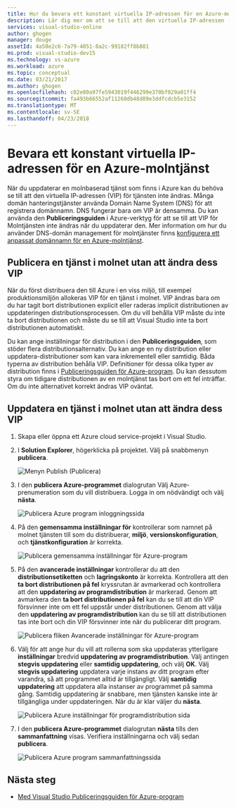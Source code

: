```yaml
---
title: Hur du bevara ett konstant virtuella IP-adressen för en Azure-molntjänst | Microsoft Docs
description: Lär dig mer om att se till att den virtuella IP-adressen (VIP) för din Azure-molntjänst inte ändras.
services: visual-studio-online
author: ghogen
manager: douge
assetId: 4a58e2c6-7a79-4051-8a2c-99182ff8b881
ms.prod: visual-studio-dev15
ms.technology: vs-azure
ms.workload: azure
ms.topic: conceptual
ms.date: 03/21/2017
ms.author: ghogen
ms.openlocfilehash: c02e80a97fe5943019f446299e370bf029a01ff4
ms.sourcegitcommit: fa493b66552af11260db48d89e3ddfcdcb5e3152
ms.translationtype: MT
ms.contentlocale: sv-SE
ms.lasthandoff: 04/23/2018
---
```

# <a name="retain-a-constant-virtual-ip-address-for-an-azure-cloud-service"></a>Bevara ett konstant virtuella IP-adressen för en Azure-molntjänst
När du uppdaterar en molnbaserad tjänst som finns i Azure kan du behöva se till att den virtuella IP-adressen (VIP) för tjänsten inte ändras. Många domän hanteringstjänster använda Domain Name System (DNS) för att registrera domännamn. DNS fungerar bara om VIP är densamma. Du kan använda den **Publiceringsguiden** i Azure-verktyg för att se till att VIP för Molntjänsten inte ändras när du uppdaterar den. Mer information om hur du använder DNS-domän management för molntjänster finns [konfigurera ett anpassat domännamn för en Azure-molntjänst](cloud-services/cloud-services-custom-domain-name-portal.md).

## <a name="publish-a-cloud-service-without-changing-its-vip"></a>Publicera en tjänst i molnet utan att ändra dess VIP
När du först distribuera den till Azure i en viss miljö, till exempel produktionsmiljön allokeras VIP för en tjänst i molnet. VIP ändras bara om du har tagit bort distributionen explicit eller raderas implicit distributionen av uppdateringen distributionsprocessen. Om du vill behålla VIP måste du inte ta bort distributionen och måste du se till att Visual Studio inte ta bort distributionen automatiskt. 

Du kan ange inställningar för distribution i den **Publiceringsguiden**, som stöder flera distributionsalternativ. Du kan ange en ny distribution eller uppdatera-distributioner som kan vara inkrementell eller samtidig. Båda typerna av distribution behålla VIP. Definitioner för dessa olika typer av distribution finns i [Publiceringsguiden för Azure-program](vs-azure-tools-publish-azure-application-wizard.md). Du kan dessutom styra om tidigare distributionen av en molntjänst tas bort om ett fel inträffar. Om du inte alternativet korrekt ändras VIP oväntat.

## <a name="update-a-cloud-service-without-changing-its-vip"></a>Uppdatera en tjänst i molnet utan att ändra dess VIP
1. Skapa eller öppna ett Azure cloud service-projekt i Visual Studio. 

2. I **Solution Explorer**, högerklicka på projektet. Välj på snabbmenyn **publicera**.

    ![Menyn Publish (Publicera)](./media/vs-azure-tools-cloud-service-retain-a-constant-virtual-ip-address/solution-explorer-publish-menu.png)

3. I den **publicera Azure-programmet** dialogrutan Välj Azure-prenumeration som du vill distribuera. Logga in om nödvändigt och välj **nästa**.

    ![Publicera Azure program inloggningssida](./media/vs-azure-tools-cloud-service-retain-a-constant-virtual-ip-address/azure-publish-signin.png)

4. På den **gemensamma inställningar för** kontrollerar som namnet på molnet tjänsten till som du distribuerar, **miljö**, **versionskonfiguration**, och **tjänstkonfiguration** är korrekta.

    ![Publicera gemensamma inställningar för Azure-program](./media/vs-azure-tools-cloud-service-retain-a-constant-virtual-ip-address/azure-publish-common-settings.png)

5. På den **avancerade inställningar** kontrollerar du att den **distributionsetiketten** och **lagringskonto** är korrekta. Kontrollera att den **ta bort distributionen på fel** kryssrutan är avmarkerad och kontrollera att den **uppdatering av programdistribution** är markerad. Genom att avmarkera den **ta bort distributionen på fel** kan du se till att din VIP försvinner inte om ett fel uppstår under distributionen. Genom att välja den **uppdatering av programdistribution** kan du se till att distributionen tas inte bort och din VIP försvinner inte när du publicerar ditt program. 

    ![Publicera fliken Avancerade inställningar för Azure-program](./media/vs-azure-tools-cloud-service-retain-a-constant-virtual-ip-address/azure-publish-advanced-settings.png)

6. Välj för att ange hur du vill att rollerna som ska uppdateras ytterligare **inställningar** bredvid **uppdatering av programdistribution**. Välj antingen **stegvis uppdatering** eller **samtidig uppdatering**, och välj **OK**. Välj **stegvis uppdatering** uppdatera varje instans av ditt program efter varandra, så att programmet alltid är tillgängligt. Välj **samtidig uppdatering** att uppdatera alla instanser av programmet på samma gång. Samtidig uppdatering är snabbare, men tjänsten kanske inte är tillgängliga under uppdateringen. När du är klar väljer du **nästa**.

    ![Publicera Azure inställningar för programdistribution sida](./media/vs-azure-tools-cloud-service-retain-a-constant-virtual-ip-address/azure-publish-deployment-update-settings.png)

7. I den **publicera Azure-programmet** dialogrutan **nästa** tills den **sammanfattning** visas. Verifiera inställningarna och välj sedan **publicera**.
   
    ![Publicera Azure program sammanfattningssida](./media/vs-azure-tools-cloud-service-retain-a-constant-virtual-ip-address/azure-publish-summary.png)

## <a name="next-steps"></a>Nästa steg
- [Med Visual Studio Publiceringsguiden för Azure-program](vs-azure-tools-publish-azure-application-wizard.md)

